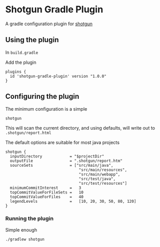 # Shotgun Gradle Plugin

A gradle configuration plugin for [shotgun](https://github.com/sonalake/shotgun)

## Using the plugin

In `build.gradle`

Add the plugin

    plugins {
      id 'shotgun-gradle-plugin' version "1.0.0"
    }

## Configuring the plugin

The minimum configuration is a simple

    shotgun

This will scan the current directory, and using defaults, will write out to
`.shotgun/report.html`


The default options are suitable for most java projects

    shotgun {
      inputDirectory            = "$projectDir"
      outputFile                = ".shotgun/report.htm"
      sourceSets                = ["src/main/java",
                                    "src/main/resources",
                                    "src/main/webapp",
                                    "src/test/java",
                                    "src/test/resources"]
      minimumCommitInterest     =   3
      topCommitValueForFileSets =   10
      topCommitValueForFiles    =   40
      legendLevels              =   [10, 20, 30, 50, 80, 120]
    }

### Running the plugin

Simple enough

    ./gradlew shotgun